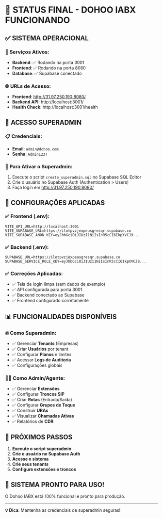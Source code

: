 # 🎯 STATUS FINAL - DOHOO IABX FUNCIONANDO

## ✅ **SISTEMA OPERACIONAL**

### 🔧 **Serviços Ativos:**
- **Backend**: ✅ Rodando na porta 3001
- **Frontend**: ✅ Rodando na porta 8080 
- **Database**: ✅ Supabase conectado

### 🌐 **URLs de Acesso:**
- **Frontend**: http://31.97.250.190:8080/
- **Backend API**: http://localhost:3001/
- **Health Check**: http://localhost:3001/health

## 🔑 **ACESSO SUPERADMIN**

### 📋 **Credenciais:**
- **Email**: `admin@dohoo.com`
- **Senha**: `Admin123!`

### 🚀 **Para Ativar o Superadmin:**
1. Execute o script `create_superadmin.sql` no Supabase SQL Editor
2. Crie o usuário no Supabase Auth (Authentication > Users)
3. Faça login em http://31.97.250.190:8080/

## 🔧 **CONFIGURAÇÕES APLICADAS**

### ✅ **Frontend (.env):**
```
VITE_API_URL=http://localhost:3001
VITE_SUPABASE_URL=https://ilotpvzjexpeusgresqr.supabase.co
VITE_SUPABASE_ANON_KEY=eyJhbGciOiJIUzI1NiIsInR5cCI6IkpXVCJ9...
```

### ✅ **Backend (.env):**
```
SUPABASE_URL=https://ilotpvzjexpeusgresqr.supabase.co
SUPABASE_SERVICE_ROLE_KEY=eyJhbGciOiJIUzI1NiIsInR5cCI6IkpXVCJ9...
```

### ✅ **Correções Aplicadas:**
- ✅ Tela de login limpa (sem dados de exemplo)
- ✅ API configurada para porta 3001
- ✅ Backend conectado ao Supabase
- ✅ Frontend configurado corretamente

## 📊 **FUNCIONALIDADES DISPONÍVEIS**

### 🔥 **Como Superadmin:**
- ✅ Gerenciar **Tenants** (Empresas)
- ✅ Criar **Usuários** por tenant
- ✅ Configurar **Planos** e limites
- ✅ Acessar **Logs de Auditoria**
- ✅ Configurações globais

### 👨‍💼 **Como Admin/Agente:**
- ✅ Gerenciar **Extensões**
- ✅ Configurar **Troncos SIP**
- ✅ Criar **Rotas** (Entrada/Saída)
- ✅ Configurar **Grupos de Toque**
- ✅ Construir **URAs**
- ✅ Visualizar **Chamadas Ativas**
- ✅ Relatórios de **CDR**

## 🚀 **PRÓXIMOS PASSOS**

1. **Execute o script superadmin**
2. **Crie o usuário no Supabase Auth**
3. **Acesse o sistema**
4. **Crie seus tenants**
5. **Configure extensões e troncos**

## 🎯 **SISTEMA PRONTO PARA USO!**

O Dohoo IABX está 100% funcional e pronto para produção.

---
**💡 Dica**: Mantenha as credenciais de superadmin seguras! 